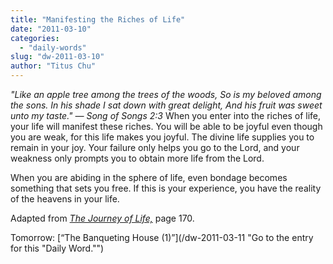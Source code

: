```yaml
---
title: "Manifesting the Riches of Life"
date: "2011-03-10"
categories: 
  - "daily-words"
slug: "dw-2011-03-10"
author: "Titus Chu"
---
```


_"Like an apple tree among the trees of the woods, So is my beloved among the sons. In his shade I sat down with great delight, And his fruit was sweet unto my taste." — Song of Songs 2:3_ When you enter into the riches of life, your life will manifest these riches. You will be able to be joyful even though you are weak, for this life makes you joyful. The divine life supplies you to remain in your joy. Your failure only helps you go to the Lord, and your weakness only prompts you to obtain more life from the Lord.

When you are abiding in the sphere of life, even bondage becomes something that sets you free. If this is your experience, you have the reality of the heavens in your life.

Adapted from _[The Journey of Life,](/book-journey "Go to the listing for this book.")_ page 170.

Tomorrow: [“The Banqueting House (1)”](/dw-2011-03-11 "Go to the entry for this "Daily Word."")
